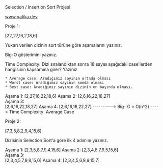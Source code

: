 Selection / Insertion Sort Projesi

www.patika.dev 

Proje 1:

[22,27,16,2,18,6]

Yukarı verilen dizinin sort türüne göre aşamalarını yazınız.

Big-O gösterimini yazınız.

Time Complexity: Dizi sıralandıktan sonra 18 sayısı aşağıdaki case'lerden hangisinin kapsamına girer? Yazınız

	* Average case: Aradığımız sayının ortada olması
	* Worst case: Aradığımız sayının sonda olması
	* Best case: Aradığımız sayının dizinin en başında olması.

   Aşama 1:
[2,27,16,22,18,6]
   Aşama 2:
[2,6,16,22,18,27]			  
   Aşama 3:            
[2,6,16,22,18,27]
   Aşama 4:
[2,6,16,18,22,27] ---------> Big- O = O(n^2) ----> Time Complexity: Average Case

Proje 2: 

[7,3,5,8,2,9,4,15,6] 

Dizisinin Selection Sort'a göre ilk 4 adımını yazınız.

   Aşama 1:
[2,3,5,8,7,9,4,15,6]
   Aşama 2:
[2,3,4,8,7,9,5,15,6]			  
   Aşama 3:            
[2,3,4,5,7,9,8,15,6]
   Aşama 4:
[2,3,4,5,6,8,9,15,7]